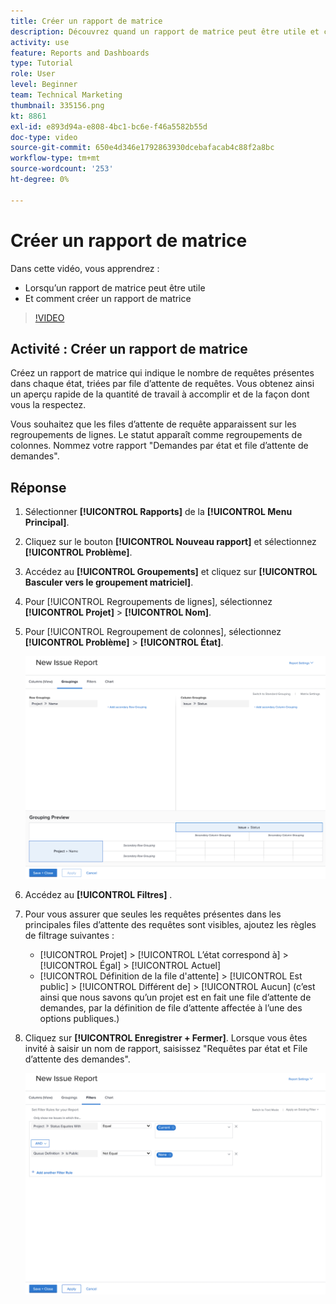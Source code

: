 ```yaml
---
title: Créer un rapport de matrice
description: Découvrez quand un rapport de matrice peut être utile et comment créer un rapport de matrice dans Workfront.
activity: use
feature: Reports and Dashboards
type: Tutorial
role: User
level: Beginner
team: Technical Marketing
thumbnail: 335156.png
kt: 8861
exl-id: e893d94a-e808-4bc1-bc6e-f46a5582b55d
doc-type: video
source-git-commit: 650e4d346e1792863930dcebafacab4c88f2a8bc
workflow-type: tm+mt
source-wordcount: '253'
ht-degree: 0%

---
```


# Créer un rapport de matrice

Dans cette vidéo, vous apprendrez :

* Lorsqu’un rapport de matrice peut être utile
* Et comment créer un rapport de matrice

>[!VIDEO](https://video.tv.adobe.com/v/335156/?quality=12&learn=on)

## Activité : Créer un rapport de matrice

Créez un rapport de matrice qui indique le nombre de requêtes présentes dans chaque état, triées par file d’attente de requêtes. Vous obtenez ainsi un aperçu rapide de la quantité de travail à accomplir et de la façon dont vous la respectez.

Vous souhaitez que les files d’attente de requête apparaissent sur les regroupements de lignes. Le statut apparaît comme regroupements de colonnes. Nommez votre rapport &quot;Demandes par état et file d’attente de demandes&quot;.

## Réponse

1. Sélectionner **[!UICONTROL Rapports]** de la **[!UICONTROL Menu Principal]**.
1. Cliquez sur le bouton **[!UICONTROL Nouveau rapport]** et sélectionnez **[!UICONTROL Problème]**.
1. Accédez au **[!UICONTROL Groupements]** et cliquez sur **[!UICONTROL Basculer vers le groupement matriciel]**.
1. Pour [!UICONTROL Regroupements de lignes], sélectionnez **[!UICONTROL Projet]** > **[!UICONTROL Nom]**.
1. Pour [!UICONTROL Regroupement de colonnes], sélectionnez **[!UICONTROL Problème]** > **[!UICONTROL État]**.

   ![Image de l’écran pour créer un nouveau groupe de rapports de problèmes](assets/matrix-report-groupings.png)

1. Accédez au **[!UICONTROL Filtres]** .
1. Pour vous assurer que seules les requêtes présentes dans les principales files d’attente des requêtes sont visibles, ajoutez les règles de filtrage suivantes :

   * [!UICONTROL Projet] > [!UICONTROL L’état correspond à] > [!UICONTROL Égal] > [!UICONTROL Actuel]
   * [!UICONTROL Définition de la file d&#39;attente] > [!UICONTROL Est public] > [!UICONTROL Différent de] > [!UICONTROL Aucun] (c’est ainsi que nous savons qu’un projet est en fait une file d’attente de demandes, par la définition de file d’attente affectée à l’une des options publiques.)

1. Cliquez sur **[!UICONTROL Enregistrer + Fermer]**. Lorsque vous êtes invité à saisir un nom de rapport, saisissez &quot;Requêtes par état et File d’attente des demandes&quot;.

   ![Image de l’écran de création d’un filtre de rapport de problèmes](assets/matrix-report-filters.png)
